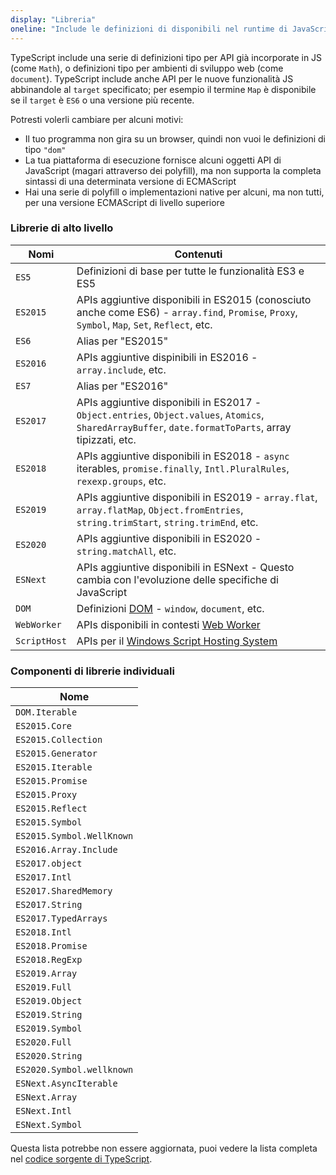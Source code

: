 ```yaml
---
display: "Libreria"
oneline: "Include le definizioni di disponibili nel runtime di JavaScript"
---
```


TypeScript include una serie di definizioni tipo per API già incorporate in JS (come `Math`), o definizioni tipo per ambienti di sviluppo web (come `document`).
TypeScript include anche API per le nuove funzionalità JS abbinandole al `target` specificato; per esempio il termine `Map` è disponibile se il `target` è `ES6` o una versione più recente.

Potresti volerli cambiare per alcuni motivi:  

- Il tuo programma non gira su un browser, quindi non vuoi le definizioni di tipo `"dom"`
- La tua piattaforma di esecuzione fornisce alcuni oggetti API di JavaScript (magari attraverso dei polyfill), ma non supporta la completa sintassi di una determinata versione di ECMAScript
- Hai una serie di polyfill o implementazioni native per alcuni, ma non tutti, per una versione ECMAScript di livello superiore

### Librerie di alto livello  

| Nomi         | Contenuti                                                                                                                                          |
| ------------ | ------------------------------------------------------------------------------------------------------------------------------------------------- |
| `ES5`        | Definizioni di base per tutte le funzionalità ES3 e ES5                                                                                                |
| `ES2015`     | APIs aggiuntive disponibili in ES2015 (conosciuto anche come ES6) - `array.find`, `Promise`, `Proxy`, `Symbol`, `Map`, `Set`, `Reflect`, etc.               |
| `ES6`        | Alias per "ES2015"                                                                                                                                |
| `ES2016`     | APIs aggiuntive dispinibili in ES2016 - `array.include`, etc.                                                                                       |
| `ES7`        | Alias per "ES2016"                                                                                                                                |
| `ES2017`     | APIs aggiuntive disponibili in ES2017 - `Object.entries`, `Object.values`, `Atomics`, `SharedArrayBuffer`, `date.formatToParts`, array tipizzati, etc. |
| `ES2018`     | APIs aggiuntive disponibili in ES2018 - `async` iterables, `promise.finally`, `Intl.PluralRules`, `rexexp.groups`, etc.                             |
| `ES2019`     | APIs aggiuntive disponibili in ES2019 - `array.flat`,` array.flatMap`, `Object.fromEntries`, `string.trimStart`, `string.trimEnd`, etc.             |
| `ES2020`     | APIs aggiuntive disponibili in ES2020 - `string.matchAll`, etc.                                                                                     |
| `ESNext`     | APIs aggiuntive disponibili in ESNext - Questo cambia con l'evoluzione delle specifiche di JavaScript                                                       |
| `DOM`        | Definizioni [DOM](https://developer.mozilla.org/docs/Glossary/DOM) - `window`, `document`, etc.                                                   |
| `WebWorker`  | APIs disponibili in contesti [Web Worker](https://developer.mozilla.org/docs/Web/API/Web_Workers_API/Using_web_workers)                              |
| `ScriptHost` | APIs per il [Windows Script Hosting System](https://wikipedia.org/wiki/Windows_Script_Host)                                                      |

### Componenti di librerie individuali 

| Nome                      |
| ------------------------- |
| `DOM.Iterable`            |
| `ES2015.Core`             |
| `ES2015.Collection`       |
| `ES2015.Generator`        |
| `ES2015.Iterable`         |
| `ES2015.Promise`          |
| `ES2015.Proxy`            |
| `ES2015.Reflect`          |
| `ES2015.Symbol`           |
| `ES2015.Symbol.WellKnown` |
| `ES2016.Array.Include`    |
| `ES2017.object`           |
| `ES2017.Intl`             |
| `ES2017.SharedMemory`     |
| `ES2017.String`           |
| `ES2017.TypedArrays`      |
| `ES2018.Intl`             |
| `ES2018.Promise`          |
| `ES2018.RegExp`           |
| `ES2019.Array`            |
| `ES2019.Full`             |
| `ES2019.Object`           |
| `ES2019.String`           |
| `ES2019.Symbol`           |
| `ES2020.Full`             |
| `ES2020.String`           |
| `ES2020.Symbol.wellknown` |
| `ESNext.AsyncIterable`    |
| `ESNext.Array`            |
| `ESNext.Intl`             |
| `ESNext.Symbol`           |  


Questa lista potrebbe non essere aggiornata, puoi vedere la lista completa nel [codice sorgente di TypeScript](https://github.com/microsoft/TypeScript/tree/main/lib).
